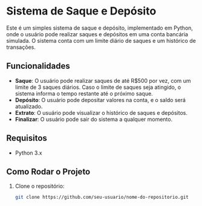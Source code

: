 # Sistema de Saque e Depósito

Este é um simples sistema de saque e depósito, implementado em Python, onde o usuário pode realizar saques e depósitos em uma conta bancária simulada. O sistema conta com um limite diário de saques e um histórico de transações.

## Funcionalidades

- **Saque**: O usuário pode realizar saques de até R$500 por vez, com um limite de 3 saques diários. Caso o limite de saques seja atingido, o sistema informa o tempo restante até o próximo saque.
- **Depósito**: O usuário pode depositar valores na conta, e o saldo será atualizado.
- **Extrato**: O usuário pode visualizar o histórico de saques e depósitos.
- **Finalizar**: O usuário pode sair do sistema a qualquer momento.

## Requisitos

- Python 3.x

## Como Rodar o Projeto

1. Clone o repositório:
   ```bash
   git clone https://github.com/seu-usuario/nome-do-repositorio.git
